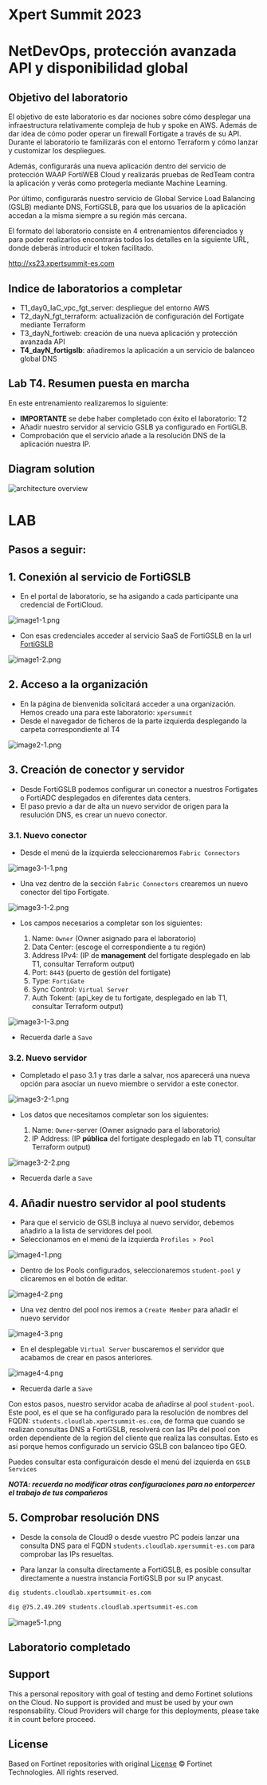 # Xpert Summit 2023
# NetDevOps, protección avanzada API y disponibilidad global
## Objetivo del laboratorio
El objetivo de este laboratorio es dar nociones sobre cómo desplegar una infraestructura relativamente compleja de hub y spoke en AWS. Además de dar idea de cómo poder operar un firewall Fortigate a través de su API. Durante el laboratorio te familizarás con el entorno Terraform y cómo lanzar y customizar los despliegues.

Además, configurarás una nueva aplicación dentro del servicio de protección WAAP FortiWEB Cloud y realizarás pruebas de RedTeam contra la aplicación y verás como protegerla mediante Machine Learning.  

Por último, configurarás nuestro servicio de Global Service Load Balancing (GSLB) mediante DNS, FortiGSLB, para que los usuarios de la aplicación accedan a la misma siempre a su región más cercana. 

El formato del laboratorio consiste en 4 entrenamientos diferenciados y para poder realizarlos encontrarás todos los detalles en la siguiente URL, donde deberás introducir el token facilitado.

http://xs23.xpertsummit-es.com

## Indice de laboratorios a completar
* T1_day0_IaC_vpc_fgt_server: despliegue del entorno AWS
* T2_dayN_fgt_terraform: actualización de configuración del Fortigate mediante Terraform
* T3_dayN_fortiweb: creación de una nueva aplicación y protección avanzada API
* **T4_dayN_fortigslb**: añadiremos la aplicación a un servicio de balanceo global DNS

## Lab T4. Resumen puesta en marcha

En este entrenamiento realizaremos lo siguiente:
- **IMPORTANTE** se debe haber completado con éxito el laboratorio: T2
- Añadir nuestro servidor al servicio GSLB ya configurado en FortiGLB.
- Comprobación que el servicio añade a la resolución DNS de la aplicación nuestra IP.


## Diagram solution

![architecture overview](images/image0.png)


# LAB
## Pasos a seguir:

## 1. Conexión al servicio de FortiGSLB
- En el portal de laboratorio, se ha asigando a cada participante una credencial de FortiCloud.

![image1-1.png](images/image1-1.png)

- Con esas credenciales acceder al servicio SaaS de FortiGSLB en la url [FortiGSLB](https://www.fortigslb.com/#/login)

![image1-2.png](images/image1-2.png)

## 2. Acceso a la organización 
- En la página de bienvenida solicitará acceder a una organización. Hemos creado una para este laboratorio: `xpersummit`
- Desde el navegador de ficheros de la parte izquierda desplegando la carpeta correspondiente al T4

![image2-1.png](images/image2-1.png)

## 3. Creación de conector y servidor
- Desde FortiGSLB podemos configurar un conector a nuestros Fortigates o FortiADC desplegados en diferentes data centers. 
- El paso previo a dar de alta un nuevo servidor de origen para la resulución DNS, es crear un nuevo conector. 

### 3.1. Nuevo conector
- Desde el menú de la izquierda seleccionaremos `Fabric Connectors`

![image3-1-1.png](images/image3-1-1.png)

- Una vez dentro de la sección `Fabric Connectors` crearemos un nuevo conector del tipo Fortigate.

![image3-1-2.png](images/image3-1-2.png)

- Los campos necesarios a completar son los siguientes:

  1. Name: `Owner` (Owner asignado para el laboratorio)
  2. Data Center: (escoge el correspondiente a tu región)
  3. Address IPv4: (IP de **management** del fortigate desplegado en lab T1, consultar Terraform output) 
  4. Port: `8443` (puerto de gestión del fortigate)
  5. Type: `FortiGate`
  6. Sync Control: `Virtual Server`
  7. Auth Tokent: (api_key de tu fortigate, desplegado en lab T1, consultar Terraform output)


![image3-1-3.png](images/image3-1-3.png)

- Recuerda darle a `Save`

### 3.2. Nuevo servidor
- Completado el paso 3.1 y tras darle a salvar, nos aparecerá una nueva opción para asociar un nuevo miembre o servidor a este conector.

![image3-2-1.png](images/image3-2-1.png)

- Los datos que necesitamos completar son los siguientes:

  1. Name: `Owner`-server (Owner asignado para el laboratorio)
  2. IP Address: (IP **pública** del fortigate desplegado en lab T1, consultar Terraform output) 

![image3-2-2.png](images/image3-2-2.png)

- Recuerda darle a `Save`


## 4. Añadir nuestro servidor al pool students
- Para que el servicio de GSLB incluya al nuevo servidor, debemos añadirlo a la lista de servidores del pool. 
- Seleccionamos en el menú de la izquierda  `Profiles > Pool`

![image4-1.png](images/image4-1.png)

- Dentro de los Pools configurados, seleccionaremos `student-pool` y clicaremos en el botón de editar. 

![image4-2.png](images/image4-2.png)

- Una vez dentro del pool nos iremos a `Create Member` para añadir el nuevo servidor 

![image4-3.png](images/image4-3.png)

- En el desplegable `Virtual Server` buscaremos el servidor que acabamos de crear en pasos anteriores.

![image4-4.png](images/image4-4.png)

- Recuerda darle a `Save`

Con estos pasos, nuestro servidor acaba de añadirse al pool `student-pool`. Este pool, es el que se ha configurado para la resolución de nombres del FQDN: `students.cloudlab.xpertsummit-es.com`, de forma que cuando se realizan consultas DNS a FortiGSLB, resolverá con las IPs del pool con orden dependiente de la region del cliente que realiza las consultas. Esto es así porque hemos configurado un servicio GSLB con balanceo tipo GEO. 

Puedes consultar esta configuraicón desde el menú del izquierda en `GSLB Services`

***NOTA: recuerda no modificar otras configuraciones para no entorpercer el trabajo de tus compañeros***

## 5. Comprobar resolución DNS

- Desde la consola de Cloud9 o desde vuestro PC podeis lanzar una consulta DNS para el FQDN `students.cloudlab.xpersummit-es.com` para comprobar las IPs resueltas. 

- Para lanzar la consulta directamente a FortiGSLB, es posible consultar directamente a nuestra instancia FortiGSLB por su IP anycast. 

```sh
dig students.cloudlab.xpertsummit-es.com 

dig @75.2.49.209 students.cloudlab.xpertsummit-es.com
``````

![image5-1.png](images/image5-1.png)

## Laboratorio completado

## Support
This a personal repository with goal of testing and demo Fortinet solutions on the Cloud. No support is provided and must be used by your own responsability. Cloud Providers will charge for this deployments, please take it in count before proceed.

## License
Based on Fortinet repositories with original [License](https://github.com/fortinet/fortigate-terraform-deploy/blob/master/LICENSE) © Fortinet Technologies. All rights reserved.


